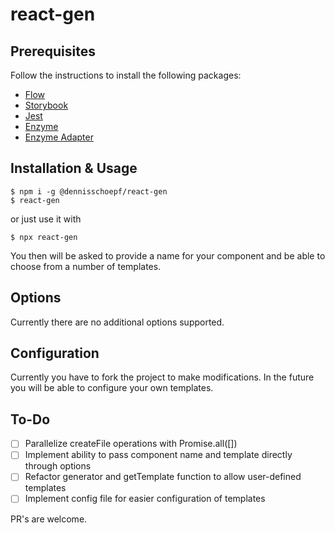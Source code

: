 # react-gen

## Prerequisites

Follow the instructions to install the following packages:
- [Flow](https://flow.org/)
- [Storybook](https://github.com/storybooks/storybook)
- [Jest](https://facebook.github.io/jest/)
- [Enzyme](https://github.com/airbnb/enzyme)
- [Enzyme Adapter](https://github.com/airbnb/enzyme/tree/master/packages/enzyme-adapter-react-16)

## Installation & Usage

```
$ npm i -g @dennisschoepf/react-gen
$ react-gen
```
or just use it with
```
$ npx react-gen
```

You then will be asked to provide a name for your component and be able to choose from a number of templates.

## Options

Currently there are no additional options supported.

## Configuration

Currently you have to fork the project to make modifications. In the future you will be able to configure your own templates.

## To-Do
- [ ] Parallelize createFile operations with Promise.all([])
- [ ] Implement ability to pass component name and template directly through options
- [ ] Refactor generator and getTemplate function to allow user-defined templates
- [ ] Implement config file for easier configuration of templates

PR's are welcome.